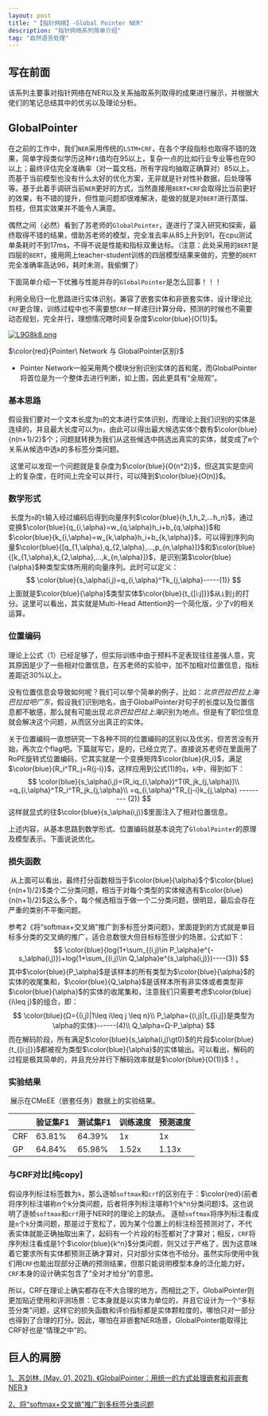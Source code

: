 ```yaml
---
layout: post
title: "【指针网络】-Global Pointer NER"
description: "指针网络系列简单介绍"
tag: "自然语言处理"
---
```


<head>
    <script src="https://cdn.mathjax.org/mathjax/latest/MathJax.js?config=TeX-AMS-MML_HTMLorMML" type="text/javascript"></script>
    <script type="text/x-mathjax-config">
        MathJax.Hub.Config({
            tex2jax: {
            skipTags: ['script', 'noscript', 'style', 'textarea', 'pre'],
            inlineMath: [['$','$']]
            }
        });
    </script>
</head>

## 写在前面

​	该系列主要事对指针网络在NER以及关系抽取系列取得的成果进行展示，并根据大佬们的笔记总结其中的优劣以及理论分析。

## GlobalPointer

​	在之前的工作中，我们`NER`采用传统的`LSTM+CRF`，在各个字段指标也取得不错的效果，简单字段类似学历这种`f1`值均在95以上，复杂一点的比如行业专业等也在90以上；最终评估完全准确率（对一篇文档，所有字段均抽取正确算对）85以上。而基于当前模型也没有什么太好的优化方案，无非就是针对性补数据，后处理等等。基于此着手调研当前`NER`更好的方式，当然直接用`BERT+CRF`会取得比当前更好的效果，有不错的提升，但性能问题却很难解决，能做的就是对`BERT`进行蒸馏、剪枝，但其实效果并不能令人满意。

​	偶然之间（必然）看到了苏老师的`GlobalPointer`，遂进行了深入研究和探索，最终取得不错的结果，借助苏老师的模型，完全准去率从85上升到91，在cpu测试单条耗时不到17ms，不得不说是性能和指标双重达标。（注意：此处采用的`BERT`是四层的`BERT`，接用网上teacher-student训练的四层模型结果来做的，完整的`BERT`完全准确率高达96，耗时未测，我偷懒了）

​	下面简单介绍一下优雅与性能并存的`GlobalPointer`是怎么回事！！！

​	利用全局归一化思路进行实体识别，兼容了嵌套实体和非嵌套实体，设计理论比`CRF`更合理，训练过程中也不需要想`CRF`一样递归计算分母，预测的时候也不需要动态规划，完全并行，理想情况瞎时间复杂度$\color{blue}{O(1)}$。

[![L9G8k8.png](https://s1.ax1x.com/2022/04/08/L9G8k8.png)](https://imgtu.com/i/L9G8k8)

$\color{red}{Pointer\ Network 与 GlobalPointer区别}$

+ Pointer Network一般采用两个模块分别识别实体的首和尾，而GlobalPointer将首位是为一个整体去进行判断，如上图，因此更具有“全局观”。

### 基本思路

​	假设我们要对一个文本长度为`n`的文本进行实体识别，而理论上我们识别的实体是连续的，并且最大长度可以为`n`，由此可以得出最大候选实体个数有$\color{blue}{n(n+1)/2}$个；问题就转换为我们从这些候选中挑选出真实的实体，就变成了`m`个关系从候选中选`k`的多标签分类问题。

​	这里可以发现一个问题就是复杂度为$\color{blue}{O(n^2)}$，但这其实是空间上的复杂度，在时间上完全可以并行，可以降到$\color{blue}{O(n)}$。

### 数学形式

​	长度为`n`的`t`输入经过编码后得到向量序列$\color{blue}{h_1,h_2,...h_n}$，通过变换$\color{blue}{q_{i,\alpha}=w_{q,\alpha}h_i+b_{q,\alpha}}$和$\color{blue}{k_{i,\alpha}=w_{k,\alpha}h_i+b_{k,\alpha}}$，可以得到序列向量$\color{blue}{[q_{1,\alpha},q_{2,\alpha},...,p_{n,\alpha}]}$和$\color{blue}{[k_{1,\alpha},k_{2,\alpha},...,k_{n,\alpha}]}$，是识别第$\color{blue}{\alpha}$种类型实体所用的向量序列。此时可以定义：
$$
\color{blue}{s_\alpha(i,j)=q_{i,\alpha}^Tk_{j,\alpha}-----(1)}
$$
上面就是$\color{blue}{\alpha}$类型实体$\color{blue}{t_{[i:j]}}$从`i`到`j`的打分。这里可以看出，其实就是Multi-Head Attention的一个简化版，少了`V`的相关运算。

### 位置编码

​	理论上公式（1）已经足够了，但实际训练中由于预料不足表现往往差强人意，究其原因是少了一些相对位置信息，在苏老师的实验中，加不加相对位置信息，指标差距近30%以上。

​	没有位置信息会导致如何呢？我们可以举个简单的例子，比如：*北京巴拉巴拉上海巴拉拉吧广东*，假设我们识别地名，由于GlobalPointer对句子的长度以及位置信息都不敏感，那么就有可能出现*北京巴拉巴拉上海*识别为地点。但是有了职位信息就会解决这个问题，从而区分出真正的实体。

​	关于位置编码一直想研究一下各种不同的位置编码的区别以及优劣，但苦苦没有开始，再次立个flag吧。下篇就写它，是的，已经立完了。直接说苏老师在里面用了RoPE旋转式位置编码，它其实就是一个变换矩阵$\color{blue}{R_i}$，满足$\color{blue}{R_i^TR_j=R{j-i}}$，这样应用到公式(1)的`q`，`k`中，得到如下：
$$
\color{blue}{s_\alpha(i,j)=(R_iq_{i,\alpha})^T(R_jk_{j,\alpha})\\ =q_{i,\alpha}^TR_i^TR_jk_{j,\alpha}\\ =q_{i,\alpha}^TR_{j-i}k_{j,\alpha} --------- (2)}
$$
这样就显式的往$\color{blue}{s_\alpha(i,j)}$里面注入了相对位置信息。

​	上述内容，从基本思路到数学形式、位置编码就基本说完了`GlobalPointer`的原理及模型表示。下面说说优化。

### 损失函数

​	从上面可以看出，最终打分函数相当于$\color{blue}{\alpha}$个$\color{blue}{n(n+1)/2}$类个二分类问题，相当于对每个类型的实体候选有$\color{blue}{n(n+1)/2}$这么多个，每个候选相当于做一个二分类问题，很明显，最后会存在严重的类别不平衡问题。

​	参考2《将“softmax+交叉熵”推广到多标签分类问题》，里面提到的方式就是单目标多分类的交叉熵的推广，适合总数很大但目标标签很少的场景。公式如下：
$$
\color{blue}{log(1+\sum_{(i,j)\in P_\alpha}e^{-s_\alpha(i,j)})+log(1+\sum_{(i,j)\in Q_\alpha}e^{s_\alpha(i,j)})----(3)}
$$
其中$\color{blue}{P_\alpha}$是该样本的所有类型为$\color{blue}{\alpha}$的实体的收尾集和，$\color{blue}{Q_\alpha}$是该样本所有非实体或者类型非$\color{blue}{\alpha}$的实体的收尾集和，注意我们只需要考虑$\color{blue}{i\leq j}$的组合，即：
$$
\color{blue}{Ω={(i,j)|1\leq i\leq j \leq n}\\
P_\alpha={(i,j)|t_{[i,j]}是类型为\alpha的实体}------(4)\\
Q_\alpha=Ω-P_\alpha}
$$
而在解码阶段，所有满足$\color{blue}{s_\alpha(i,j)\gt0}$的片段$\color{blue}{t_{[i:j]}}$都被视为类型$\color{blue}{\alpha}$的实体输出。可以看出，解码的过程是极其简单的，并且充分并行下解码效率就是$\color{blue}{O(1)}$！。

### 实验结果

​	展示在CMeEE（嵌套任务）数据上的实验结果。

|      | 验证集F1 | 测试集F1 | 训练速度 | 预测速度 |
| ---- | -------- | -------- | -------- | -------- |
| CRF  | 63.81%   | 64.39%   | 1x       | 1x       |
| GP   | 64.84%   | 65.98%   | 1.52x    | 1.13x    |

### 与CRF对比[纯copy]

​	假设序列标注标签数为`k`，那么逐帧`softmax`和`crf`的区别在于：$\color{red}{前者将序列标注堪称n个k分类问题，后者将序列标注堪称1个k^n分类问题}$。这也说明了逐帧`softmax`和`crf`用于NER时的理论上的缺点。 逐帧`softmax`将序列标注看成是`n`个`k`分类问题，那是过于宽松了，因为某个位置上的标注标签预测对了，不代表实体就能正确抽取出来了，起码有一个片段的标签都对了才算对；相反，`CRF`将序列标注看成是1个$\color{blue}{k^n}$分类问题，则又过于严格了，因为这意味着它要求所有实体都预测正确才算对，只对部分实体也不给分。虽然实际使用中我们用`CRF`也能出现部分正确的预测结果，但那只能说明模型本身的泛化能力好，`CRF`本身的设计确实包含了“全对才给分”的意思。 

​	所以，CRF在理论上确实都存在不大合理的地方，而相比之下，GlobalPointer则更加贴近使用和评测场景：它本身就是以实体为单位的，并且它设计为一个“多标签分类”问题，这样它的损失函数和评价指标都是实体颗粒度的，哪怕只对一部分也得到了合理的打分。因此，哪怕在非嵌套NER场景，GlobalPointer能取得比CRF好也是“情理之中”的。 

## 巨人的肩膀

 [1、苏剑林. (May. 01, 2021). 《GlobalPointer：用统一的方式处理嵌套和非嵌套NER 》](https://spaces.ac.cn/archives/8373)

[2、将“softmax+交叉熵”推广到多标签分类问题](https://spaces.ac.cn/archives/7359) 